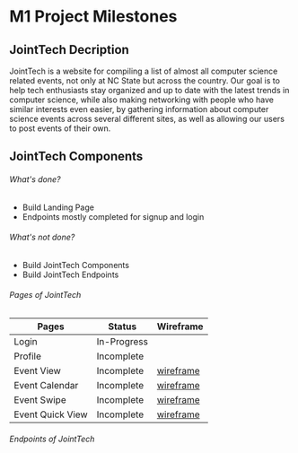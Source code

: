 # M1 Project Milestones

## JointTech Decription

JointTech is a website for compiling a list of almost all computer science related events, not only at NC State but across the country. Our goal is to help tech enthusiasts stay organized and up to date with the latest trends in computer science, while also making networking with people who have similar interests even easier, by gathering information about computer science events across several different sites, as well as allowing our users to post events of their own.

## JointTech Components

###### What's done?
* Build Landing Page
* Endpoints mostly completed for signup and login
###### What's not done?
* Build JointTech Components
* Build JointTech Endpoints

###### Pages of JointTech

| Pages   | Status      | Wireframe
| ------- | -------     | ---------
| Login   | In-Progress  | 
| Profile | Incomplete  |
| Event View   | Incomplete  | [wireframe](https://postimg.cc/Y47PQmfr)
| Event Calendar | Incomplete  | [wireframe](https://postimg.cc/Y47PQmfr)
| Event Swipe   | Incomplete  | [wireframe](https://postimg.cc/Y47PQmfr)
| Event Quick View  | Incomplete  | [wireframe](https://postimg.cc/Y47PQmfr)

###### Endpoints of JointTech
